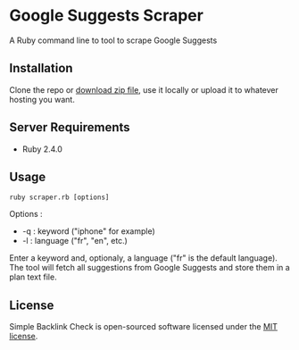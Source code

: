 # Google Suggests Scraper

A Ruby command line to tool to scrape Google Suggests

## Installation

Clone the repo or [download zip file](https://github.com/ABrisset/suggest_scrapper/archive/master.zip), use it locally or upload it to whatever hosting you want.

## Server Requirements

- Ruby 2.4.0

## Usage
```console
ruby scraper.rb [options]
```

Options :
- -q : keyword ("iphone" for example)
- -l : language ("fr", "en", etc.)

Enter a keyword and, optionaly, a language ("fr" is the default language). The tool will fetch all suggestions from Google Suggests and store them in a plan text file.

## License

Simple Backlink Check is open-sourced software licensed under the [MIT license](https://opensource.org/licenses/MIT).